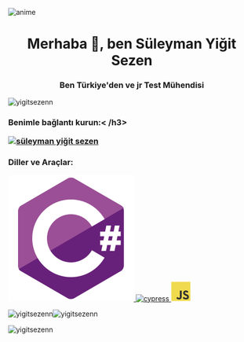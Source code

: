 
![anime](https://user-images.githubusercontent.com/127087189/228769853-b3b10e73-b369-4b2f-b03c-1ceeda2cd723.gif)
<h1 align="center">Merhaba 👋, ben Süleyman Yiğit Sezen</h1>
<h3 align="center">Ben Türkiye'den ve jr Test Mühendisi</h3>
<p align="left"> <img src="https://komarev.com/ghpvc/?username=yigitsezenn&label=Profile%20views&color=0e75b6&style=flat" alt="yigitsezenn" /> </p>
<h3 align="left">Benimle bağlantı kurun:< /h3>
<p align = "left">
<a href = "https://linkedin.com/in/süleyman yiğit sezen" target = "blank"><img align = "center" src = "https:// raw.githubusercontent.com/rahuldkjain/github-profile-readme-generator/master/src/images/icons/Social/linked-in-alt.svg" alt = "süleyman yiğit sezen" height = "30" genişlik = "40 " /></a>
</p>
<h3 align="left">Diller ve Araçlar:</h3>
<p align="left"> <a href="https://www.w3schools.com/ cs/" target = "_blank" rel = "noreferrer"> <img src = "https://raw.githubusercontent.com/devicons/devicon/master/icons/csharp/csharp-original.svg" alt = "csharp" genişlik = "40" yükseklik = "40"/> </a> <a href = "https://www.cypress.io" target = "_blank" rel = "noreferrer"> <img src = "https:/ /raw.githubusercontent.com/simple-icons/simple-icons/6e46ec1fc23b60c8fd0d2f2ff46db82e16dbd75f/icons/cypress.svg" alt = "cypress" width = "40" height = "40"/> </a> <a href = "https ://developer.mozilla.org/en-US/docs/Web/JavaScript" target = "_blank" rel = "noreferrer"> <img src = "https://raw.githubusercontent.com/devicons/devicon/master /icons/javascript/javascript-original.svg" alt = "javascript" width = "40" height = "40"/> </a> </p> <p>
<img align = "left" src = "https ://github-readme-stats.vercel.app/api/top-langs?username=yigitsezenn&show_icons=true&locale=en&layout=compact" alt="yigitsezenn" /></p> <p>
 <img align=" center" src="https://github-readme-stats.vercel.app/api?username=yigitsezenn&show_icons=true&locale=en" alt="yigitsezenn" /></p>
<p><img align="center" src="https://github-readme-streak-stats.herokuapp.com/?user=yigitsezenn&" alt="yigitsezenn" /></p>



     
          
                  
          
       
          
          



     
          
                  
          
       
          
          
